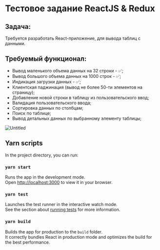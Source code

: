 # Тестовое задание ReactJS & Redux

## Задача:
Требуется разработать React-приложение, для вывода таблиц с данными.

## Требуемый функционал:
* Вывод маленького объема данных на 32 строки - ✅;
* Вывод большого объема данных на 1000 строк - ✅;
* Индикация загрузки данных - ✅;
* Клиентская паджинация (вывод не более 50-ти элементов на страницу);
* Добавление новой строки в таблицу из пользовательского ввод;
* Валидация пользовательского ввода;
* Сортировка данных по столбцам;
* Поиск по таблице;
* Вывод детальных данных по выбранному элементу таблицы;

![Untitled](https://user-images.githubusercontent.com/79412122/147670886-366f4996-c48b-4bdd-81be-b3c025f83ac0.png)

## Yarn scripts

In the project directory, you can run:

### `yarn start`

Runs the app in the development mode.\
Open [http://localhost:3000](http://localhost:3000) to view it in your browser.

### `yarn test`

Launches the test runner in the interactive watch mode.\
See the section about [running tests](https://facebook.github.io/create-react-app/docs/running-tests) for more information.

### `yarn build`

Builds the app for production to the `build` folder.\
It correctly bundles React in production mode and optimizes the build for the best performance.
